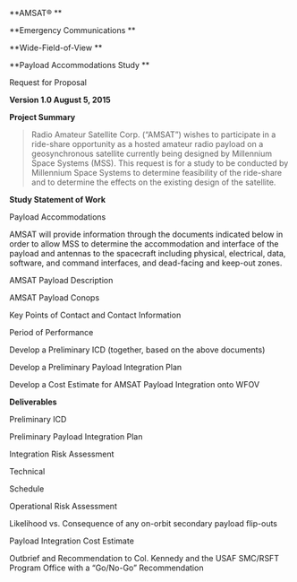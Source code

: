 **AMSAT® **

**Emergency Communications **

**Wide-Field-of-View **

**Payload Accommodations Study **

Request for Proposal

**Version 1.0 August 5, 2015**

**Project Summary**

> Radio Amateur Satellite Corp. (“AMSAT”) wishes to participate in a
> ride-share opportunity as a hosted amateur radio payload on a
> geosynchronous satellite currently being designed by Millennium Space
> Systems (MSS). This request is for a study to be conducted by
> Millennium Space Systems to determine feasibility of the ride-share
> and to determine the effects on the existing design of the satellite.

**Study Statement of Work**

Payload Accommodations

AMSAT will provide information through the documents indicated below in
order to allow MSS to determine the accommodation and interface of the
payload and antennas to the spacecraft including physical, electrical,
data, software, and command interfaces, and dead-facing and keep-out
zones.

AMSAT Payload Description

AMSAT Payload Conops

Key Points of Contact and Contact Information

Period of Performance

Develop a Preliminary ICD (together, based on the above documents)

Develop a Preliminary Payload Integration Plan

Develop a Cost Estimate for AMSAT Payload Integration onto WFOV

**Deliverables**

Preliminary ICD

Preliminary Payload Integration Plan

Integration Risk Assessment

Technical

Schedule

Operational Risk Assessment

Likelihood vs. Consequence of any on-orbit secondary payload flip-outs

Payload Integration Cost Estimate

Outbrief and Recommendation to Col. Kennedy and the USAF SMC/RSFT
Program Office with a “Go/No-Go” Recommendation
